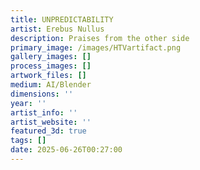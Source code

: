 ```yaml
---
title: UNPREDICTABILITY
artist: Erebus Nullus
description: Praises from the other side
primary_image: /images/HTVartifact.png
gallery_images: []
process_images: []
artwork_files: []
medium: AI/Blender
dimensions: ''
year: ''
artist_info: ''
artist_website: ''
featured_3d: true
tags: []
date: 2025-06-26T00:27:00
---
```


